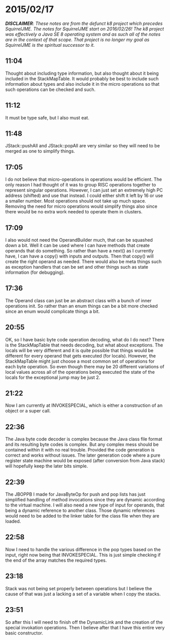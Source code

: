 # 2015/02/17

***DISCLAIMER***: _These notes are from the defunct k8 project which_
_precedes SquirrelJME. The notes for SquirrelJME start on 2016/02/26!_
_The k8 project was effectively a Java SE 8 operating system and as such_
_all of the notes are in the context of that scope. That project is no_
_longer my goal as SquirrelJME is the spiritual successor to it._

## 11:04

Thought about including type information, but also thought about it being
included in the StackMapTable. It would probably be best to include such
information about types and also include it in the micro operations so that
such operations can be checked and such.

## 11:12

It must be type safe, but I also must eat.

## 11:48

JStack::pushAll and JStack::popAll are very similar so they will need to be
merged as one to simplify things.

## 17:05

I do not believe that micro-operations in operations would be efficient. The
only reason I had thought of it was to group RISC operations together to
represent singular operations. However, I can just set an extremely high PC
address (shifted) and use that instead. I could either shift it left by 16 or
use a smaller number. Most operations should not take up much space. Removing
the need for micro operations would simplify things also since there would be
no extra work needed to operate them in clusters.

## 17:09

I also would not need the OperandBuilder much, that can be squashed down a
bit. Well it can be used where I can have methods that create operands that do
something. So rather than have a next() as I currently have, I can have a
copy() with inputs and outputs. Then that copy() will create the right operand
as needed. There would also be meta things such as exception handlers that can
be set and other things such as state information (for debugging).

## 17:36

The Operand class can just be an abstract class with a bunch of inner
operations init. So rather than an enum things can be a bit more checked since
an enum would complicate things a bit.

## 20:55

OK, so I have basic byte code operation decoding, what do I do next? There is
the StackMapTable that needs decoding, but what about exceptions. The locals
will be very different and it is quite possible that things would be different
for every operand that gets executed (for locals). However, the StackMapTable
might just choose a most common set of operations for each byte operation. So
even though there may be 20 different variations of local values across all of
the operations being executed the state of the locals for the exceptional jump
may be just 2.

## 21:22

Now I am currently at INVOKESPECIAL, which is either a construction of an
object or a super call.

## 22:36

The Java byte code decoder is complex because the Java class file format and
its resulting byte codes is complex. But any complex mess should be contained
within it with no real trouble. Provided the code generation is correct and
works without issues. The later generation code where a pure register state
machine would be exposed (after conversion from Java stack) will hopefully
keep the later bits simple.

## 22:39

The JBOPPB I made for JavaByteOp for push and pop lists has just simplified
handling of method invocations since they are dynamic according to the virtual
machine. I will also need a new type of input for operands, that being a
dynamic reference to another class. Those dynamic references would need to be
added to the linker table for the class file when they are loaded.

## 22:58

Now I need to handle the various difference in the pop types based on the
input, right now being that INVOKESPECIAL. This is just simple checking if the
end of the array matches the required types.

## 23:18

Stack was not being set properly between operations but I believe the cause of
that was just a lacking a set of a variable when I copy the stacks.

## 23:51

So after this I will need to finish off the DynamicLink and the creation of
the special invokation operations. Then I believe after that I have this
entire very basic constructor.

